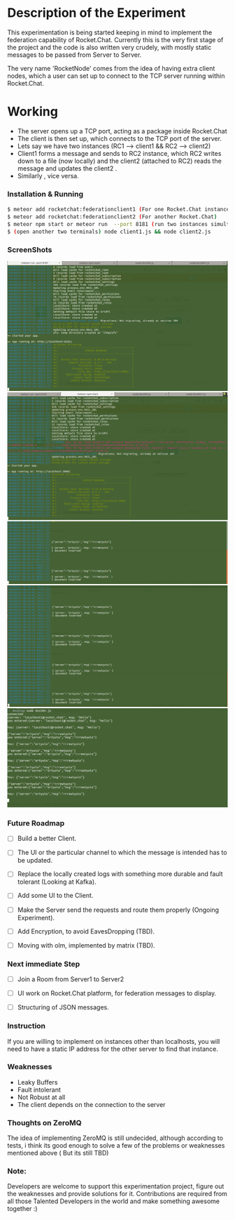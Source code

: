 # Description of the Experiment

This experimentation is being started keeping in mind to implement the federation capability of Rocket.Chat. Currently this is the very first stage of the project and the code is also written very crudely, with mostly static messages to be passed from Server to Server.

The very name 'RocketNode' comes from the idea of having extra client nodes, which a user can set up to connect to the TCP server running within Rocket.Chat.


# Working

  - The server opens up a TCP port, acting as a package inside Rocket.Chat
  - The client is then set up, which connects to the TCP port of the server.
  - Lets say we have two instances (RC1 --> client1 &&  RC2  --> client2)
  - Client1 forms a message and sends to RC2 instance, which RC2 writes down to a file (now locally) and the client2 (attached to RC2) reads the message and updates the client2 .
  - Similarly , vice versa.


### Installation & Running

```sh
$ meteor add rocketchat:federationclient1 (For one Rocket.Chat instance)
$ meteor add rocketchat:federationclient2 (For another Rocket.Chat)
$ meteor npm start or meteor run  --port 8181 (run two instances simultaneously)
$ (open another two terminals) node client1.js && node client2.js
```


### ScreenShots

![ScreenShot-1](https://github.com/madguy02/RocketNode/blob/develop/Screenshot-server-starts-1.png)
![ScreenShot-2](https://github.com/madguy02/RocketNode/blob/develop/Screenshot-server2-starts.png)
![ScreenShot-3](https://github.com/madguy02/RocketNode/blob/develop/Screenshot-client1-send-message.png)
![ScreenShot-4](https://github.com/madguy02/RocketNode/blob/develop/Screenshot-client2-send-message.png)
![ScreenShot-5](https://github.com/madguy02/RocketNode/blob/develop/Screenshot-client1.png)



### Future Roadmap

- [ ] Build a better Client.
- [ ] The UI or the particular channel to which the message is intended has to be updated.
- [ ] Replace the locally created logs with something more durable and fault tolerant (Looking at Kafka).
- [ ] Add some UI to the Client.
- [ ] Make the Server send the requests and route them properly (Ongoing Experiment).
- [ ] Add Encryption, to avoid EavesDropping (TBD).
- [ ] Moving with olm, implemented by matrix (TBD).



### Next immediate Step

- [ ] Join a Room from Server1 to Server2
- [ ] UI work on Rocket.Chat platform, for federation messages to display.
- [ ] Structuring of JSON messages.


### Instruction

If you are willing to implement on instances other than localhosts, you will need to have a static IP address for the
other server to find that instance.


### Weaknesses

- Leaky Buffers
- Fault intolerant
- Not Robust at all
- The client depends on the connection to the server

### Thoughts on ZeroMQ

The idea of implementing  ZeroMQ is still undecided, although according to tests, i think its good enough to solve a few of the problems or weaknesses mentioned above ( But its still TBD)

### Note:

Developers are welcome to support this experimentation project, figure out the weaknesses and provide solutions for it.
Contributions are required from all those Talented Developers in the world and make something awesome together :)

